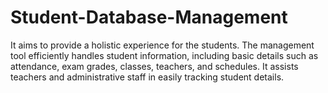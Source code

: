 # Student-Database-Management
It aims to provide a holistic experience for the students. The management tool efficiently handles student information, including basic details such as attendance, exam grades, classes, teachers, and schedules. It assists teachers and administrative staff in easily tracking student details.
